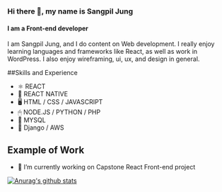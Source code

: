 ### Hi there 👋, my name is Sangpil Jung
#### I am a Front-end developer 
I am Sangpil Jung, and I do content on Web development. I really enjoy learning languages and frameworks like React, as well as work in WordPress. I also enjoy wireframing, ui, ux, and design in general.

##Skills and Experience 

* ⚛️  REACT
* 📱  REACT NATIVE
* 🖥  HTML / CSS / JAVASCRIPT
* 🖱  NODE.JS / PYTHON / PHP
* 💾  MYSQL
* 📼  Django / AWS 

## Example of Work 

- 🔭 I’m currently working on Capstone React Front-end project  


[![Anurag's github stats](https://github-readme-stats.vercel.app/api?username=Thinkteam20)](https://github.com/anuraghazra/github-readme-stats)






